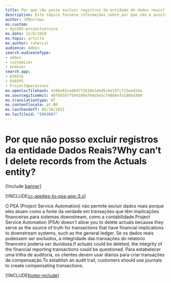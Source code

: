 ```yaml
---
title: Por que não posso excluir registros da entidade de dados reais?
description: Este tópico fornece informações sobre por que não é possível excluir registros da entidade de dados reais.
author: JPBurrows
ms.custom:
- dyn365-projectservice
ms.date: 11/6/2018
ms.topic: article
ms.author: ruhercul
audience: Admin
search.audienceType:
- admin
- customizer
- enduser
search.app:
- D365CE
- D365PS
- ProjectOperations
ms.openlocfilehash: 434be93cedb4772616b1e6d5cbe15fc715eed19a
ms.sourcegitcommit: 40f68387f594180af64a5e5c748b6efa188bd300
ms.translationtype: HT
ms.contentlocale: pt-BR
ms.lasthandoff: 05/10/2021
ms.locfileid: "5993087"
---
```

# <a name="why-cant-i-delete-records-from-the-actuals-entity"></a><span data-ttu-id="2568b-103">Por que não posso excluir registros da entidade Dados Reais?</span><span class="sxs-lookup"><span data-stu-id="2568b-103">Why can’t I delete records from the Actuals entity?</span></span>

[!include [banner](../includes/psa-now-project-operations.md)]

[!INCLUDE[cc-applies-to-psa-app-3.x](../includes/cc-applies-to-psa-app-3x.md)]

<span data-ttu-id="2568b-104">O PSA (Project Service Automation) não permite excluir dados reais porque eles atuam como a fonte da verdade em transações que têm implicações financeiras para sistemas downstream, como a contabilidade.</span><span class="sxs-lookup"><span data-stu-id="2568b-104">Project Service Automation (PSA) doesn't allow you to delete actuals because they serve as the source of truth for transactions that have financial implications to downstream systems, such as the general ledger.</span></span> <span data-ttu-id="2568b-105">Se os dados reais pudessem ser excluídos, a integridade das transações do relatório financeiro poderia ser duvidosa.</span><span class="sxs-lookup"><span data-stu-id="2568b-105">If actuals could be deleted, the integrity of the financial reporting transactions could be questioned.</span></span> <span data-ttu-id="2568b-106">Para estabelecer uma trilha de auditoria, os clientes devem usar diários para criar transações de compensação.</span><span class="sxs-lookup"><span data-stu-id="2568b-106">To establish an audit trail, customers should use journals to create compensating transactions.</span></span>



[!INCLUDE[footer-include](../includes/footer-banner.md)]